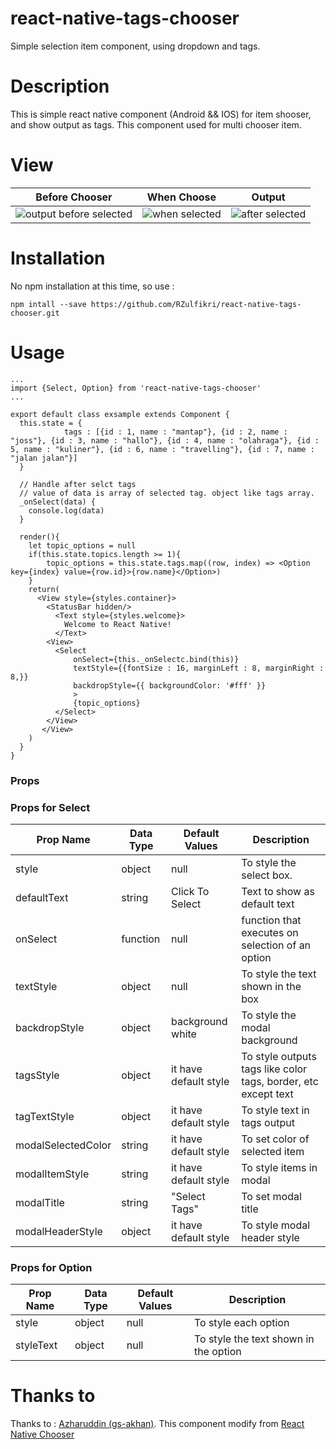 # react-native-tags-chooser
Simple selection item component, using dropdown and tags.

# Description
This is simple react native component (Android && IOS) for item shooser, and show output as tags. This component used for multi chooser item.

# View

| Before Chooser | When Choose | Output |
| ----- | ----- | ----- |
| ![output before selected](http://i.imgur.com/zr75uWE.png) | ![when selected](http://i.imgur.com/R1iHkTT.png) | ![after selected](http://i.imgur.com/D1fxgKq.png) |

# Installation
No npm installation at this time, so use :

`npm intall --save https://github.com/RZulfikri/react-native-tags-chooser.git`

# Usage

```
...
import {Select, Option} from 'react-native-tags-chooser'
...

export default class exsample extends Component {
  this.state = {
            tags : [{id : 1, name : "mantap"}, {id : 2, name : "joss"}, {id : 3, name : "hallo"}, {id : 4, name : "olahraga"}, {id : 5, name : "kuliner"}, {id : 6, name : "travelling"}, {id : 7, name : "jalan jalan"}]
  }
  
  // Handle after selct tags
  // value of data is array of selected tag. object like tags array.
  _onSelect(data) {
    console.log(data)
  }
  
  render(){
    let topic_options = null
    if(this.state.topics.length >= 1){
        topic_options = this.state.tags.map((row, index) => <Option key={index} value={row.id}>{row.name}</Option>)
    }
    return(
      <View style={styles.container}>
        <StatusBar hidden/>
          <Text style={styles.welcome}>
            Welcome to React Native!
          </Text>
        <View>
          <Select
              onSelect={this._onSelectc.bind(this)}
              textStyle={{fontSize : 16, marginLeft : 8, marginRight : 8,}}
              backdropStyle={{ backgroundColor: '#fff' }}
              >
              {topic_options}
          </Select>          
        </View>
       </View>
    )
  }
}
```


### Props

### Props for Select

| Prop Name         | Data Type | Default Values  | Description                                      |
|-----------------  |-----------|-----------------|--------------------------------------------------|
| style             | object    | null            | To style the select box.                         |
| defaultText       | string    | Click To Select | Text to show as default text                     |
| onSelect          | function  | null            | function that executes on selection of an option |
| textStyle         | object    | null            | To style the text shown in the box               |
| backdropStyle     | object    | background white     | To style the modal background |
| tagsStyle         | object    | it have default style | To style outputs tags like color tags, border, etc except text     |
| tagTextStyle      | object    | it have default style | To style text in tags output                      |
| modalSelectedColor| string    | it have default style | To set color of selected item           |
| modalItemStyle    | string    | it have default style | To style items in modal     |
| modalTitle        | string    | "Select Tags"         | To set modal title                 |
| modalHeaderStyle  | object    | it have default style | To style modal header style                     |


### Props for Option


| Prop Name | Data Type | Default Values | Description                           |
|-----------|-----------|----------------|---------------------------------------|
| style     | object    | null           | To style each option                  |
| styleText | object    | null           | To style the text shown in the option |


# Thanks to

Thanks to : <a href="https://github.com/gs-akhan">Azharuddin (gs-akhan)</a>. This component modify from <a href="https://github.com/gs-akhan/react-native-chooser">React Native Chooser</a>
